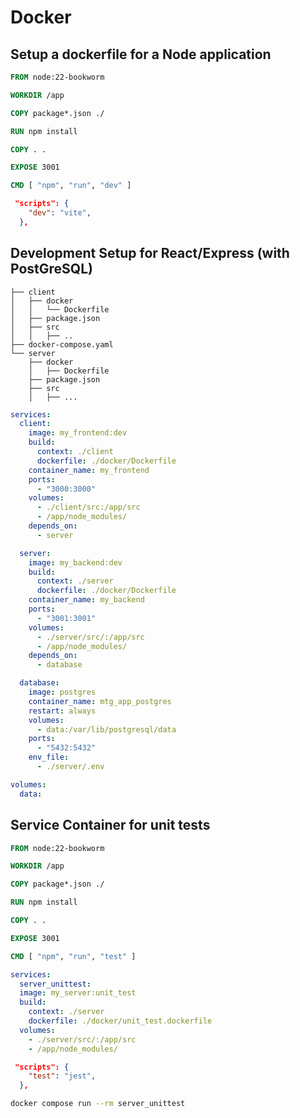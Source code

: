 # Docker

## Setup a dockerfile for a Node application

```dockerfile
FROM node:22-bookworm

WORKDIR /app

COPY package*.json ./

RUN npm install

COPY . .

EXPOSE 3001

CMD [ "npm", "run", "dev" ]
```

```json
 "scripts": {
    "dev": "vite",
  },
```

## Development Setup for React/Express (with PostGreSQL)

```terminal
├── client
│   ├── docker
│   │   └── Dockerfile
│   ├── package.json
│   ├── src
│   │   ├── ..
├── docker-compose.yaml
└── server
    ├── docker
    │   ├── Dockerfile
    ├── package.json
    ├── src
    │   ├── ...
```

```yml title="docker-compose.yaml"
services:
  client:
    image: my_frontend:dev
    build:
      context: ./client
      dockerfile: ./docker/Dockerfile
    container_name: my_frontend
    ports:
      - "3000:3000"
    volumes:
      - ./client/src:/app/src
      - /app/node_modules/
    depends_on:
      - server

  server:
    image: my_backend:dev
    build:
      context: ./server
      dockerfile: ./docker/Dockerfile
    container_name: my_backend
    ports:
      - "3001:3001"
    volumes:
      - ./server/src/:/app/src
      - /app/node_modules/
    depends_on:
      - database

  database:
    image: postgres
    container_name: mtg_app_postgres
    restart: always
    volumes:
      - data:/var/lib/postgresql/data
    ports:
      - "5432:5432"
    env_file:
      - ./server/.env

volumes:
  data:
```

## Service Container for unit tests

```dockerfile title="unit_test.dockerfile"
FROM node:22-bookworm

WORKDIR /app

COPY package*.json ./

RUN npm install

COPY . .

EXPOSE 3001

CMD [ "npm", "run", "test" ]
```

```yaml title="docker-compose.yaml"
services:
  server_unittest:
  image: my_server:unit_test
  build:
    context: ./server
    dockerfile: ./docker/unit_test.dockerfile
  volumes:
    - ./server/src/:/app/src
    - /app/node_modules/
```

```json title="package.json"
 "scripts": {
    "test": "jest",
  },
```

```bash
docker compose run --rm server_unittest
```
